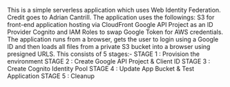 This is a simple serverless application which uses Web Identity Federation. Credit goes to Adrian Cantrill.
The application uses the followings: 
S3 for front-end application hosting via CloudFront
Google API Project as an ID Provider
Cognito and IAM Roles to swap Google Token for AWS credentials.
The application runs from a browser, gets the user to login using a Google ID and then loads all files from a private S3 bucket into a browser using presigned URLS.
This consists of 5 stages:-
STAGE 1 : Provision the environment
STAGE 2 : Create Google API Project & Client ID
STAGE 3 : Create Cognito Identity Pool
STAGE 4 : Update App Bucket & Test Application
STAGE 5 : Cleanup
